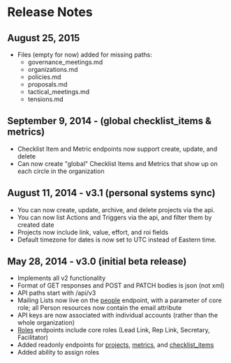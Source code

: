 Release Notes
===============

August 25, 2015
---------------
* Files (empty for now) added for missing paths:
  * governance_meetings.md
  * organizations.md
  * policies.md
  * proposals.md
  * tactical_meetings.md
  * tensions.md

September 9, 2014 - (global checklist_items & metrics)
------------------------------------------------------
* Checklist Item and Metric endpoints now support create, update, and delete
* Can now create "global" Checklist Items and Metrics that show up on each circle in the organization

August 11, 2014 - v3.1 (personal systems sync)
------------------------------------------------
* You can now create, update, archive, and delete projects via the api.
* You can now list Actions and Triggers via the api, and filter them by created date
* Projects now include link, value, effort, and roi fields
* Default timezone for dates is now set to UTC instead of Eastern time.

May 28, 2014 - v3.0 (initial beta release)
------------------------------------------
* Implements all v2 functionality
* Format of GET responses and POST and PATCH bodies is json (not xml)
* API paths start with /api/v3
* Mailing Lists now live on the [people](people.md) endpoint, with a parameter of core role; all Person resources now contain the email attribute
* API keys are now associated with individual accounts (rather than the whole organization)
* [Roles](roles.md) endpoints include core roles (Lead Link, Rep Link, Secretary, Facilitator)
* Added readonly endpoints for [projects](projects.md), [metrics](metrics.md), and [checklist_items](checklist_items.md)
* Added ability to assign roles



